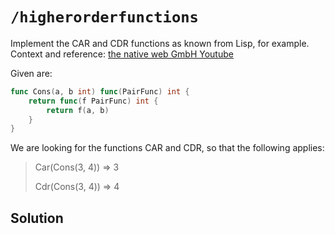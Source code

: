 # `/higherorderfunctions`

Implement the CAR and CDR functions as known from Lisp, for example. Context and reference: [the native web GmbH Youtube](https://www.youtube.com/watch?v=KMdZIP9TYgQ)

Given are:

```go
func Cons(a, b int) func(PairFunc) int {
    return func(f PairFunc) int {
        return f(a, b)
    }
}
```

We are looking for the functions CAR and CDR, so that the following applies:

> Car(Cons(3, 4)) => 3
>
> Cdr(Cons(3, 4)) => 4

## Solution
